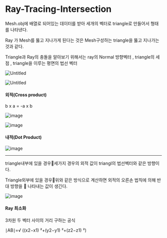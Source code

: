 # Ray-Tracing-Intersection

Mesh.obj에 배열로 되어있는 데이터를 받아 세개의 벡터로 triangle로 만들어서 형태를 나타낸다.

Ray 가 Mesh를 뚫고 지나가게 된다는 것은 Mesh구성하는 triangle을 뚫고 지나가는 것과 같다.

Triangle과 Ray의 충돌을 알아보기 위해서는 ray의 Normal 방향벡터 , triangle의 세 점 , triangle을 이루는 평면의 법선 벡터

![Untitled](https://github.com/wlehd12/Ray-Tracing-Intersection/assets/125344095/acc2130d-2a70-4456-ad79-54103a06d52b)

![Untitled](https://github.com/wlehd12/Ray-Tracing-Intersection/assets/125344095/aa893b33-6db4-44de-a3b4-d1c377b039dc)


#### 외적(Cross product)

b x a = -a x b

![image](https://github.com/wlehd12/Ray-Tracing-Intersection/assets/125344095/bd2ce110-ad2e-4c95-bab4-de9333e292ec)

![image](https://github.com/wlehd12/Ray-Tracing-Intersection/assets/125344095/7dc2ec99-f660-442a-9746-09dc5ca786d0)

#### 내적(Dot Product)

![image](https://github.com/wlehd12/Ray-Tracing-Intersection/assets/125344095/dc4da917-e30b-44ab-9049-f4c40a9abeb3)

---

triangle내부에 있을 경우세가지 경우의 외적 값이 triangl의 법선벡터와 같은 방향이다. 

Triangle외부에 있을 경우위와 같은 방식으로 계산하면
    외적의 오른손 법칙에 의해 반대 방향을      나타내는 값이 생긴다.

![image](https://github.com/wlehd12/Ray-Tracing-Intersection/assets/125344095/756d1e28-e71e-4b70-a3a5-0eb401ea2424)


#### Ray 최소화

3차원 두 벡터 사이의 거리 구하는 공식

∣AB∣=√ ((x2​−x1​) ²+(y2​−y1​) ²+(z2​−z1​) ²)




